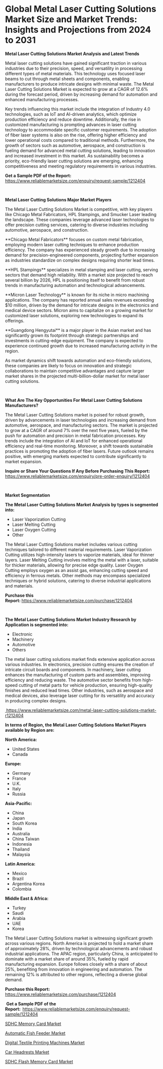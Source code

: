 <p><h1>Global Metal Laser Cutting Solutions Market Size and Market Trends: Insights and Projections from 2024 to 2031</h1></p><p><strong>Metal Laser Cutting Solutions Market Analysis and Latest Trends</strong></p>
<p><p>Metal laser cutting solutions have gained significant traction in various industries due to their precision, speed, and versatility in processing different types of metal materials. This technology uses focused laser beams to cut through metal sheets and components, enabling manufacturers to produce intricate designs with minimal waste. The Metal Laser Cutting Solutions Market is expected to grow at a CAGR of 12.6% during the forecast period, driven by increasing demand for automation and enhanced manufacturing processes.</p><p>Key trends influencing this market include the integration of Industry 4.0 technologies, such as IoT and AI-driven analytics, which optimize production efficiency and reduce downtime. Additionally, the rise in customized manufacturing is prompting advances in laser cutting technology to accommodate specific customer requirements. The adoption of fiber laser systems is also on the rise, offering higher efficiency and lower operational costs compared to traditional methods. Furthermore, the growth of sectors such as automotive, aerospace, and construction is fueling demand for advanced metal cutting solutions, leading to innovation and increased investment in this market. As sustainability becomes a priority, eco-friendly laser cutting solutions are emerging, enhancing competitiveness and meeting regulatory requirements in various industries.</p></p>
<p><strong>Get a Sample PDF of the Report:&nbsp;</strong> <a href="https://www.reliablemarketsize.com/enquiry/request-sample/1212404?utm_campaign=1175&utm_medium=2&utm_source=Github&utm_content=ia&utm_term=06102024&utm_id=metal-laser-cutting-solutions">https://www.reliablemarketsize.com/enquiry/request-sample/1212404</a></p>
<p>&nbsp;</p>
<p><strong>Metal Laser Cutting Solutions Major Market Players</strong></p>
<p><p>The Metal Laser Cutting Solutions Market is competitive, with key players like Chicago Metal Fabricators, HPL Stampings, and Smucker Laser leading the landscape. These companies leverage advanced laser technologies to offer precision cutting services, catering to diverse industries including automotive, aerospace, and construction.</p><p>**Chicago Metal Fabricators** focuses on custom metal fabrication, employing modern laser cutting techniques to enhance production efficiency. The company has experienced steady growth due to increasing demand for precision-engineered components, projecting further expansion as industries standardize on complex designs requiring shorter lead times.</p><p>**HPL Stampings** specializes in metal stamping and laser cutting, serving sectors that demand high reliability. With a market size projected to reach several billion by 2026, HPL is positioning itself to benefit from robust trends in manufacturing automation and technological advancements.</p><p>**Micron Laser Technology** is known for its niche in micro machining applications. The company has reported annual sales revenues exceeding $10 million, driven by the demand for intricate designs in the electronics and medical device sectors. Micron aims to capitalize on a growing market for customized laser solutions, exploring new technologies to expand its offerings.</p><p>**Guangdong Hengyutai** is a major player in the Asian market and has significantly grown its footprint through strategic partnerships and investments in cutting-edge equipment. The company is expected to experience continued growth due to increased manufacturing activity in the region.</p><p>As market dynamics shift towards automation and eco-friendly solutions, these companies are likely to focus on innovation and strategic collaborations to maintain competitive advantages and capture larger market shares in the projected multi-billion-dollar market for metal laser cutting solutions.</p></p>
<p>&nbsp;</p>
<p><strong>What Are The Key Opportunities For Metal Laser Cutting Solutions Manufacturers?</strong></p>
<p><p>The Metal Laser Cutting Solutions market is poised for robust growth, driven by advancements in laser technologies and increasing demand from automotive, aerospace, and manufacturing sectors. The market is projected to grow at a CAGR of around 7% over the next five years, fueled by the push for automation and precision in metal fabrication processes. Key trends include the integration of AI and IoT for enhanced operational efficiency and real-time monitoring. Moreover, a shift towards sustainable practices is promoting the adoption of fiber lasers. Future outlook remains positive, with emerging markets expected to contribute significantly to market expansion.</p></p>
<p><strong>Inquire or Share Your Questions If Any Before Purchasing This Report:</strong> <a href="https://www.reliablemarketsize.com/enquiry/pre-order-enquiry/1212404?utm_campaign=1175&utm_medium=2&utm_source=Github&utm_content=ia&utm_term=06102024&utm_id=metal-laser-cutting-solutions">https://www.reliablemarketsize.com/enquiry/pre-order-enquiry/1212404</a></p>
<p>&nbsp;</p>
<p><strong>Market Segmentation</strong></p>
<p><strong>The Metal Laser Cutting Solutions Market Analysis by types is segmented into:</strong></p>
<p><ul><li>Laser Vaporization Cutting</li><li>Laser Melting Cutting</li><li>Laser Oxygen Cutting</li><li>Other</li></ul></p>
<p><p>The Metal Laser Cutting Solutions market includes various cutting techniques tailored to different material requirements. Laser Vaporization Cutting utilizes high-intensity lasers to vaporize materials, ideal for thinner layers. Laser Melting Cutting involves melting the metal with a laser, suitable for thicker materials, allowing for precise edge quality. Laser Oxygen Cutting employs oxygen as an assist gas, enhancing cutting speed and efficiency in ferrous metals. Other methods may encompass specialized techniques or hybrid solutions, catering to diverse industrial applications and materials.</p></p>
<p><strong>Purchase this Report:&nbsp;</strong><a href="https://www.reliablemarketsize.com/purchase/1212404?utm_campaign=1175&utm_medium=2&utm_source=Github&utm_content=ia&utm_term=06102024&utm_id=metal-laser-cutting-solutions">https://www.reliablemarketsize.com/purchase/1212404</a></p>
<p>&nbsp;</p>
<p><strong>The Metal Laser Cutting Solutions Market Industry Research by Application is segmented into:</strong></p>
<p><ul><li>Electronic</li><li>Machinery</li><li>Automotive</li><li>Others</li></ul></p>
<p><p>The metal laser cutting solutions market finds extensive application across various industries. In electronics, precision cutting ensures the creation of intricate circuit boards and components. In machinery, laser cutting enhances the manufacturing of custom parts and assemblies, improving efficiency and reducing waste. The automotive sector benefits from high-speed cutting of metal parts for vehicle production, ensuring high-quality finishes and reduced lead times. Other industries, such as aerospace and medical devices, also leverage laser cutting for its versatility and accuracy in producing complex designs.</p></p>
<p><a href="https://www.reliablemarketsize.com/metal-laser-cutting-solutions-market-r1212404?utm_campaign=1175&utm_medium=2&utm_source=Github&utm_content=ia&utm_term=06102024&utm_id=metal-laser-cutting-solutions">&nbsp;https://www.reliablemarketsize.com/metal-laser-cutting-solutions-market-r1212404</a></p>
<p><strong>In terms of Region, the Metal Laser Cutting Solutions Market Players available by Region are:</strong></p>
<p>
    <p> <strong> North America: </strong>
        <ul>
            <li>United States</li>
            <li>Canada</li>
        </ul>
        </p> 
    <p> <strong> Europe: </strong>
        <ul>
            <li>Germany</li>
            <li>France</li>
            <li>U.K.</li>
            <li>Italy</li>
            <li>Russia</li>
        </ul>
        </p> 
    <p> <strong> Asia-Pacific: </strong>
        <ul>
            <li>China</li>
            <li>Japan</li>
            <li>South Korea</li>
            <li>India</li>
            <li>Australia</li>
            <li>China Taiwan</li>
            <li>Indonesia</li>
            <li>Thailand</li>
            <li>Malaysia</li>
        </ul>
        </p> 
    <p> <strong> Latin America: </strong>
        <ul>
            <li>Mexico</li>
            <li>Brazil</li>
            <li>Argentina Korea</li>
            <li>Colombia</li>
        </ul>
        </p> 
    <p> <strong> Middle East & Africa: </strong>
        <ul>
            <li>Turkey</li>
            <li>Saudi</li>
            <li>Arabia</li>
            <li>UAE</li>
            <li>Korea</li>
        </ul>
    </p>
    </p>
<p><p>The Metal Laser Cutting Solutions market is witnessing significant growth across various regions. North America is projected to hold a market share of approximately 28%, driven by technological advancements and robust industrial applications. The APAC region, particularly China, is anticipated to dominate with a market share of around 35%, fueled by rapid manufacturing expansion. Europe follows closely with a share of about 25%, benefiting from innovation in engineering and automation. The remaining 12% is attributed to other regions, reflecting a diverse global demand.</p></p>
<p><strong>Purchase this Report: </strong><a href="https://www.reliablemarketsize.com/purchase/1212404?utm_campaign=1175&utm_medium=2&utm_source=Github&utm_content=ia&utm_term=06102024&utm_id=metal-laser-cutting-solutions">https://www.reliablemarketsize.com/purchase/1212404</a></p>
<p>&nbsp;<strong>Get a Sample PDF of the Report:&nbsp;&nbsp;</strong><a href="https://www.reliablemarketsize.com/enquiry/request-sample/1212404?utm_campaign=1175&utm_medium=2&utm_source=Github&utm_content=ia&utm_term=06102024&utm_id=metal-laser-cutting-solutions">https://www.reliablemarketsize.com/enquiry/request-sample/1212404</a></p>
<p><strong></strong></p>
<p><p><a href="https://issuu.com/reportprime-2/docs/sdhc-memory-card-market-size-2030.p_3b6d1f2eeca38b?utm_campaign=1175&utm_medium=2&utm_source=Github&utm_content=ia&utm_term=06102024&utm_id=metal-laser-cutting-solutions">SDHC Memory Card Market</a></p><p><a href="https://www.linkedin.com/pulse/automatic-fish-feeder-market-revolution-2024-2031-trends-k0lff?utm_campaign=1175&utm_medium=2&utm_source=Github&utm_content=ia&utm_term=06102024&utm_id=metal-laser-cutting-solutions">Automatic Fish Feeder Market</a></p><p><a href="https://www.linkedin.com/pulse/navigating-digital-textile-printing-machines-market-expert-amere?utm_campaign=1175&utm_medium=2&utm_source=Github&utm_content=ia&utm_term=06102024&utm_id=metal-laser-cutting-solutions">Digital Textile Printing Machines Market</a></p><p><a href="https://www.linkedin.com/pulse/car-headrests-spectrum-usage-patterns-sector-evolution-2024-2031-ccq8e?utm_campaign=1175&utm_medium=2&utm_source=Github&utm_content=ia&utm_term=06102024&utm_id=metal-laser-cutting-solutions">Car Headrests Market</a></p><p><a href="https://issuu.com/reportprime-2/docs/sdhc-flash-memory-card-market-size-_805693bd5f4597?utm_campaign=1175&utm_medium=2&utm_source=Github&utm_content=ia&utm_term=06102024&utm_id=metal-laser-cutting-solutions">SDHC Flash Memory Card Market</a></p></p>